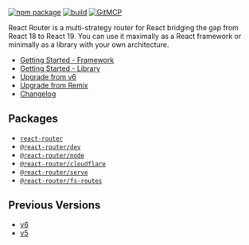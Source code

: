 [![npm package][npm-badge]][npm] [![build][build-badge]][build] [![GitMCP][gitmcp-badge]][gitmcp]

[npm-badge]: https://img.shields.io/npm/v/react-router-dom.svg
[npm]: https://www.npmjs.org/package/react-router-dom
[build-badge]: https://img.shields.io/github/actions/workflow/status/remix-run/react-router/test.yml?branch=dev&style=square
[build]: https://github.com/remix-run/react-router/actions/workflows/test.yml
[gitmcp-badge]: https://img.shields.io/endpoint?url=https://gitmcp.io/badge/remix-run/react-router
[gitmcp]: https://gitmcp.io/remix-run/react-router

React Router is a multi-strategy router for React bridging the gap from React 18 to React 19. You can use it maximally as a React framework or minimally as a library with your own architecture.

- [Getting Started - Framework](https://reactrouter.com/start/framework/installation)
- [Getting Started - Library](https://reactrouter.com/start/library/installation)
- [Upgrade from v6](https://reactrouter.com/upgrading/v6)
- [Upgrade from Remix](https://reactrouter.com/upgrading/remix)
- [Changelog](https://github.com/remix-run/react-router/blob/main/CHANGELOG.md)

## Packages

- [`react-router`](./packages/react-router)
- [`@react-router/dev`](./packages/react-router-dev)
- [`@react-router/node`](./packages/react-router-node)
- [`@react-router/cloudflare`](./packages/react-router-cloudflare)
- [`@react-router/serve`](./packages/react-router-serve)
- [`@react-router/fs-routes`](./packages/react-router-fs-routes)

## Previous Versions

- [v6](https://reactrouter.com/v6)
- [v5](https://v5.reactrouter.com/)
